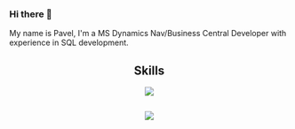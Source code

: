 ### Hi there 👋

My name is Pavel, I'm a MS Dynamics Nav/Business Central Developer with experience in SQL development.

<h2 align="center">Skills </h2>
<p align="center">
  <a href="https://skillicons.dev">
    <img src="https://skillicons.dev/icons?i=cs,visualstudio,vscode,postman,azure,postgres" />
  </a>
</p>

<p href="https://discord.gg/onlp" align="center">
    <img alt="" src="https://github-readme-stats.vercel.app/api?username=proninp&theme=tokyonight&show_icons=true">
</p>

<p align="center">
  <a href="https://www.linkedin.com/in/proninp/">
    <img src="https://img.shields.io/badge/LinkedIn-0077B5?style=for-the-badge&logo=linkedin&logoColor=black" />
  </a>
</p>
